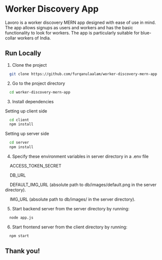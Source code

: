 # Worker Discovery App

Lavoro is a worker discovery MERN app designed with ease of use in mind. The app allows signups as users and workers and has the basic functionality to look for workers. The app is particularly suitable for blue-collar workers of India.

## Run Locally

1. Clone the project

```bash
  git clone https://github.com/furqanulaalam/worker-discovery-mern-app.git
```

2. Go to the project directory

```bash
  cd worker-discovery-mern-app
```

3. Install dependencies

Setting up client side

```bash
  cd client
  npm install
```

Setting up server side

```bash
  cd server
  npm install
```

4. Specify these environment variables in server directory in a .env file

&nbsp;&nbsp;&nbsp;&nbsp;ACCESS_TOKEN_SECRET

&nbsp;&nbsp;&nbsp;&nbsp;DB_URL

&nbsp;&nbsp;&nbsp;&nbsp;DEFAULT_IMG_URL (absolute path to db/images/default.png in the server directory).

&nbsp;&nbsp;&nbsp;&nbsp;IMG_URL (absolute path to db/images/ in the server directory).

5. Start backend server from the server directory by running:

```bash
  node app.js
```

6. Start frontend server from the client directory by running:

```bash
  npm start
```

## Thank you!
